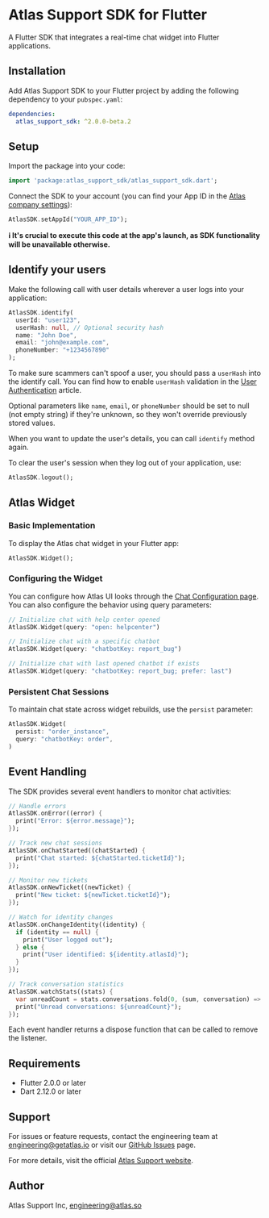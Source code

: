 # Atlas Support SDK for Flutter

A Flutter SDK that integrates a real-time chat widget into Flutter applications.

## Installation

Add Atlas Support SDK to your Flutter project by adding the following dependency to your `pubspec.yaml`:

```yaml
dependencies:
  atlas_support_sdk: ^2.0.0-beta.2
```

## Setup

Import the package into your code:

```dart
import 'package:atlas_support_sdk/atlas_support_sdk.dart';
```

Connect the SDK to your account (you can find your App ID in the [Atlas company settings](https://app.atlas.so/settings/company)):

```dart
AtlasSDK.setAppId("YOUR_APP_ID");
```

**ℹ️ It's crucial to execute this code at the app's launch, as SDK functionality will be unavailable otherwise.**

## Identify your users

Make the following call with user details wherever a user logs into your application:

```dart
AtlasSDK.identify(
  userId: "user123",
  userHash: null, // Optional security hash
  name: "John Doe",
  email: "john@example.com",
  phoneNumber: "+1234567890"
);
```

To make sure scammers can't spoof a user, you should pass a `userHash` into the identify call. You can find how to enable `userHash` validation in the [User Authentication](https://help.atlas.so/articles/620722-user-authentication) article.

Optional parameters like `name`, `email`, or `phoneNumber` should be set to null (not empty string) if they're unknown, so they won't override previously stored values.

When you want to update the user's details, you can call `identify` method again.

To clear the user's session when they log out of your application, use:

```dart
AtlasSDK.logout();
```

## Atlas Widget

### Basic Implementation

To display the Atlas chat widget in your Flutter app:

```dart
AtlasSDK.Widget();
```

### Configuring the Widget

You can configure how Atlas UI looks through the [Chat Configuration page](https://app.atlas.so/configuration/chat). You can also configure the behavior using query parameters:

```dart
// Initialize chat with help center opened
AtlasSDK.Widget(query: "open: helpcenter")

// Initialize chat with a specific chatbot
AtlasSDK.Widget(query: "chatbotKey: report_bug")

// Initialize chat with last opened chatbot if exists
AtlasSDK.Widget(query: "chatbotKey: report_bug; prefer: last")
```

### Persistent Chat Sessions

To maintain chat state across widget rebuilds, use the `persist` parameter:

```dart
AtlasSDK.Widget(
  persist: "order_instance",
  query: "chatbotKey: order",
)
```

## Event Handling

The SDK provides several event handlers to monitor chat activities:

```dart
// Handle errors
AtlasSDK.onError((error) {
  print("Error: ${error.message}");
});

// Track new chat sessions
AtlasSDK.onChatStarted((chatStarted) {
  print("Chat started: ${chatStarted.ticketId}");
});

// Monitor new tickets
AtlasSDK.onNewTicket((newTicket) {
  print("New ticket: ${newTicket.ticketId}");
});

// Watch for identity changes
AtlasSDK.onChangeIdentity((identity) {
  if (identity == null) {
    print("User logged out");
  } else {
    print("User identified: ${identity.atlasId}");
  }
});

// Track conversation statistics
AtlasSDK.watchStats((stats) {
  var unreadCount = stats.conversations.fold(0, (sum, conversation) => sum + conversation.unread);
  print("Unread conversations: ${unreadCount}");
});
```

Each event handler returns a dispose function that can be called to remove the listener.

## Requirements

- Flutter 2.0.0 or later
- Dart 2.12.0 or later

## Support

For issues or feature requests, contact the engineering team at [engineering@getatlas.io](mailto:engineering@getatlas.io) or visit our [GitHub Issues](https://github.com/atlas-support-inc/flutter-sdk/issues) page.

For more details, visit the official [Atlas Support website](https://atlas.so).

## Author

Atlas Support Inc, engineering@atlas.so
